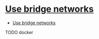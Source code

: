 # [Use bridge networks](https://docs.docker.com/network/bridge/)

- [Use bridge networks](#use-bridge-networks)









TODO docker